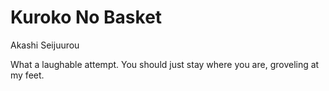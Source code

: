# Kuroko No Basket

Akashi Seijuurou

What a laughable attempt. You should just stay where you are, groveling at my feet.